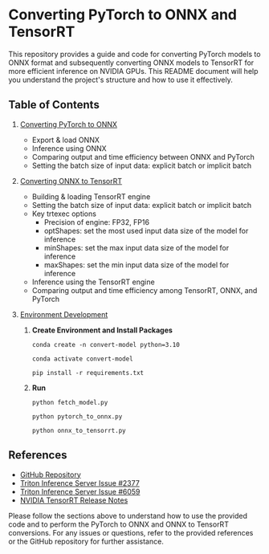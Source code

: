 # Converting PyTorch to ONNX and TensorRT

This repository provides a guide and code for converting PyTorch models to ONNX format and subsequently converting ONNX models to TensorRT for more efficient inference on NVIDIA GPUs. This README document will help you understand the project's structure and how to use it effectively.

## Table of Contents

1. [Converting PyTorch to ONNX](#converting-pytorch-to-onnx)

   - Export & load ONNX
   - Inference using ONNX
   - Comparing output and time efficiency between ONNX and PyTorch
   - Setting the batch size of input data: explicit batch or implicit batch

2. [Converting ONNX to TensorRT](#converting-onnx-to-tensorrt)

   - Building & loading TensorRT engine
   - Setting the batch size of input data: explicit batch or implicit batch
   - Key trtexec options
     - Precision of engine: FP32, FP16
     - optShapes: set the most used input data size of the model for inference
     - minShapes: set the max input data size of the model for inference
     - maxShapes: set the min input data size of the model for inference
   - Inference using the TensorRT engine
   - Comparing output and time efficiency among TensorRT, ONNX, and PyTorch

3. [Environment Development](#environment-development)

   1. **Create Environment and Install Packages**

      ```shell
      conda create -n convert-model python=3.10
      ```

      ```shell
      conda activate convert-model
      ```

      ```shell
      pip install -r requirements.txt
      ```

   2. **Run**

      ```shell
      python fetch_model.py
      ```

      ```shell
      python pytorch_to_onnx.py
      ```

      ```shell
      python onnx_to_tensorrt.py
      ```

## References

- [GitHub Repository](https://github.com/qbxlvnf11/convert-pytorch-onnx-tensorrt)
- [Triton Inference Server Issue #2377](https://github.com/triton-inference-server/server/issues/2377)
- [Triton Inference Server Issue #6059](https://github.com/triton-inference-server/server/issues/6059)
- [NVIDIA TensorRT Release Notes](https://docs.nvidia.com/deeplearning/tensorrt/container-release-notes/rel-23-01.html#rel-23-01)

Please follow the sections above to understand how to use the provided code and to perform the PyTorch to ONNX and ONNX to TensorRT conversions. For any issues or questions, refer to the provided references or the GitHub repository for further assistance.
